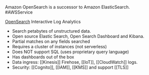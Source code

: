 Amazon OpenSearch is a successor to Amazon ElasticSearch. #AWSService 

[OpenSearch](https://aws.amazon.com/opensearch-service/) Interactive Log Analytics

* Search petabytes of unstructured data.
* Open source Elastic Search, Open Search Dashboard and Kibana.
* Partial matches on any fields searched
* Requires a cluster of instances (not serverless)
* Does NOT support SQL (uses proprietary query language)
* Has dashboards out of the box
* Data ingress: [[Kinesis]] Firehose, [[IoT]], [[CloudWatch]] logs.
* Security: [[Cognito]], [[IAM]], [[KMS]] and support [[TLS]]
